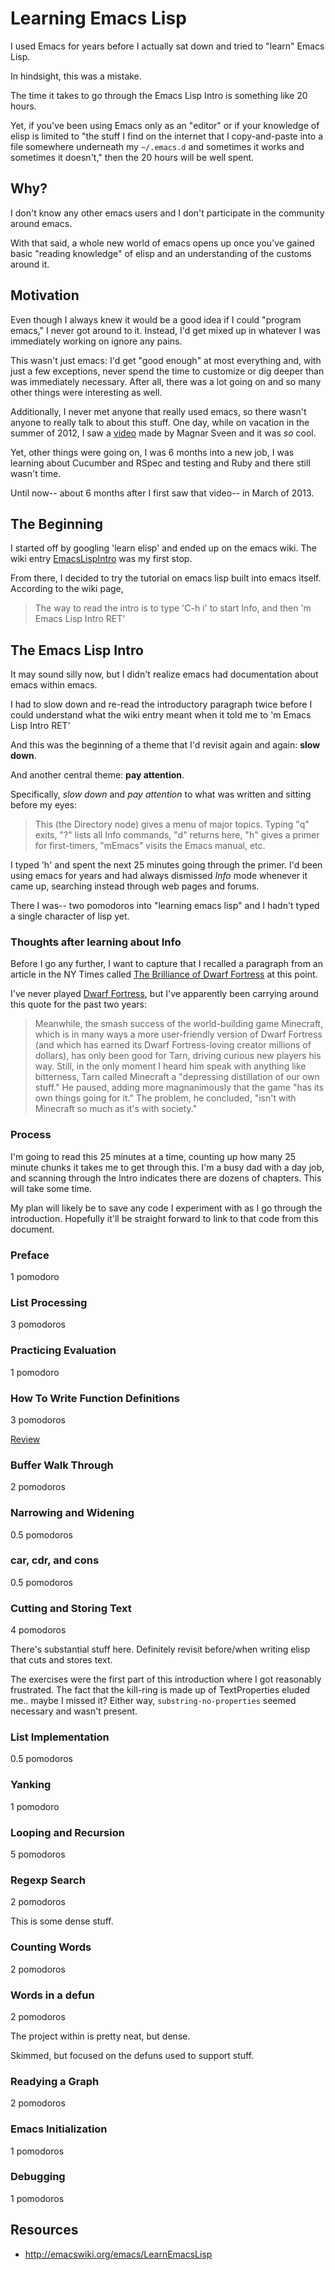 
# Learning Emacs Lisp

I used Emacs for years before I actually sat down and tried to "learn"
Emacs Lisp.

In hindsight, this was a mistake.

The time it takes to go through the Emacs Lisp Intro is something like
20 hours.

Yet, if you've been using Emacs only as an "editor" or if your
knowledge of elisp is limited to "the stuff I find on the internet
that I copy-and-paste into a file somewhere underneath my
```~/.emacs.d``` and sometimes it works and sometimes it doesn't,"
then the 20 hours will be well spent.

## Why?

I don't know any other emacs users and I don't participate in the
community around emacs.

With that said, a whole new world of emacs opens up once you've gained
basic "reading knowledge" of elisp and an understanding of the customs
around it.

## Motivation

Even though I always knew it would be a good idea if I could "program
emacs," I never got around to it. Instead, I'd get mixed up in whatever
I was immediately working on ignore any pains.

This wasn't just emacs: I'd get "good enough" at most everything and,
with just a few exceptions, never spend the time to customize or dig
deeper than was immediately necessary. After all, there was a lot
going on and so many other things were interesting as well.

Additionally, I never met anyone that really used emacs, so there
wasn't anyone to really talk to about this stuff. One day, while on
vacation in the summer of 2012, I saw a [video][emacs-in-a-bar] made
by Magnar Sveen and it was *so* cool.

Yet, other things were going on, I was 6 months into a new job, I was
learning about Cucumber and RSpec and testing and Ruby and there still
wasn't time.

Until now-- about 6 months after I first saw that video-- in March of
2013.

## The Beginning

I started off by googling 'learn elisp' and ended up on the emacs
wiki. The wiki entry [EmacsLispIntro][emacs-lisp-intro] was my first
stop.

From there, I decided to try the tutorial on emacs lisp built into
emacs itself. According to the wiki page,

> The way to read the intro is to type 'C-h i' to start Info, and then
> 'm Emacs Lisp Intro RET'

## The Emacs Lisp Intro

It may sound silly now, but I didn't realize emacs had documentation
about emacs within emacs.

I had to slow down and re-read the introductory paragraph twice before
I could understand what the wiki entry meant when it told me to 'm
Emacs Lisp Intro RET'

And this was the beginning of a theme that I'd revisit again and
again: **slow down**.

And another central theme: **pay attention**.

Specifically, *slow down* and *pay attention* to what was written and
sitting before my eyes:

> This (the Directory node) gives a menu of major topics. Typing "q"
> exits, "?" lists all Info commands, "d" returns here, "h" gives a
> primer for first-timers, "mEmacs<Return>" visits the Emacs manual,
> etc.

I typed 'h' and spent the next 25 minutes going through the primer.
I'd been using emacs for years and had always dismissed *Info* mode
whenever it came up, searching instead through web pages and forums.

There I was-- two pomodoros into "learning emacs lisp" and I hadn't
typed a single character of lisp yet.

### Thoughts after learning about Info

Before I go any further, I want to capture that I recalled a paragraph
from an article in the NY Times called
[The Brilliance of Dwarf Fortress][dwarf-fortress-brilliance] at this
point.

I've never played [Dwarf Fortress][dwarf-fortress], but I've
apparently been carrying around this quote for the past two years:

> Meanwhile, the smash success of the world-building game Minecraft,
> which is in many ways a more user-friendly version of Dwarf Fortress
> (and which has earned its Dwarf Fortress-loving creator millions of
> dollars), has only been good for Tarn, driving curious new players
> his way. Still, in the only moment I heard him speak with anything
> like bitterness, Tarn called Minecraft a "depressing distillation of
> our own stuff." He paused, adding more magnanimously that the game
> "has its own things going for it." The problem, he concluded, "isn't
> with Minecraft so much as it's with society."

### Process

I'm going to read this 25 minutes at a time, counting up how many 25
minute chunks it takes me to get through this. I'm a busy dad with a
day job, and scanning through the Intro indicates there are dozens of
chapters. This will take some time.

My plan will likely be to save any code I experiment with as I go
through the introduction. Hopefully it'll be straight forward to link
to that code from this document.

### Preface

1 pomodoro

### List Processing

3 pomodoros

### Practicing Evaluation

1 pomodoro

### How To Write Function Definitions

3 pomodoros

[Review][emacs-lisp-intro-function-review]

### Buffer Walk Through

2 pomodoros

### Narrowing and Widening

0.5 pomodoros

### car, cdr, and cons

0.5 pomodoros

### Cutting and Storing Text

4 pomodoros

There's substantial stuff here. Definitely revisit before/when writing
elisp that cuts and stores text.

The exercises were the first part of this introduction where I got
reasonably frustrated. The fact that the kill-ring is made up of
TextProperties eluded me.. maybe I missed it? Either way,
```substring-no-properties``` seemed necessary and wasn't present.

### List Implementation

0.5 pomodoros

### Yanking

1 pomodoro

### Looping and Recursion

5 pomodoros

### Regexp Search

2 pomodoros

This is some dense stuff.

### Counting Words

2 pomodoros

### Words in a defun

2 pomodoros

The project within is pretty neat, but dense.

Skimmed, but focused on the defuns used to support stuff.

### Readying a Graph

2 pomodoros

### Emacs Initialization

1 pomodoros

### Debugging

1 pomodoros

## Resources

* http://emacswiki.org/emacs/LearnEmacsLisp

[emacs-wiki]: http://emacswiki.org/
[what-the-emacs-d]: http://whattheemacsd.com/
[emacs-lisp-intro]: http://www.emacswiki.org/emacs/EmacsLispIntro
[emacs-in-a-bar]: http://www.youtube.com/watch?v=p3Te_a-AGqM
[dwarf-fortress]: http://www.bay12games.com/dwarves/
[dwarf-fortress-brilliance]: http://www.nytimes.com/2011/07/24/magazine/the-brilliance-of-dwarf-fortress.html
[emacs-lisp-intro-function-review]: http://www.gnu.org/software/emacs/emacs-lisp-intro/html_mono/emacs-lisp-intro.html#Review
